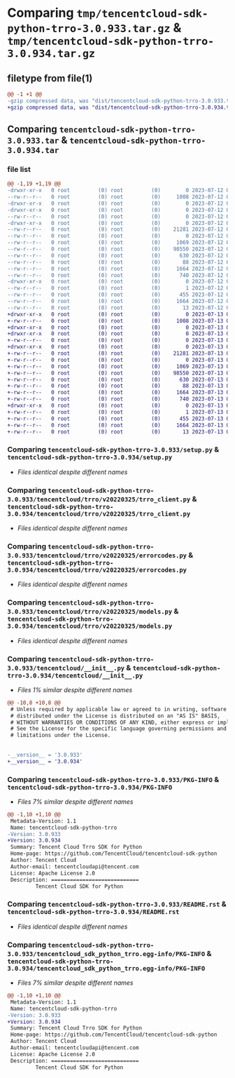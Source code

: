 # Comparing `tmp/tencentcloud-sdk-python-trro-3.0.933.tar.gz` & `tmp/tencentcloud-sdk-python-trro-3.0.934.tar.gz`

## filetype from file(1)

```diff
@@ -1 +1 @@
-gzip compressed data, was "dist/tencentcloud-sdk-python-trro-3.0.933.tar", last modified: Wed Jul 12 00:44:25 2023, max compression
+gzip compressed data, was "dist/tencentcloud-sdk-python-trro-3.0.934.tar", last modified: Thu Jul 13 00:36:49 2023, max compression
```

## Comparing `tencentcloud-sdk-python-trro-3.0.933.tar` & `tencentcloud-sdk-python-trro-3.0.934.tar`

### file list

```diff
@@ -1,19 +1,19 @@
-drwxr-xr-x   0 root         (0) root         (0)        0 2023-07-12 00:44:25.000000 tencentcloud-sdk-python-trro-3.0.933/
--rw-r--r--   0 root         (0) root         (0)     1008 2023-07-12 00:44:25.000000 tencentcloud-sdk-python-trro-3.0.933/setup.py
-drwxr-xr-x   0 root         (0) root         (0)        0 2023-07-12 00:44:25.000000 tencentcloud-sdk-python-trro-3.0.933/tencentcloud/
-drwxr-xr-x   0 root         (0) root         (0)        0 2023-07-12 00:44:25.000000 tencentcloud-sdk-python-trro-3.0.933/tencentcloud/trro/
--rw-r--r--   0 root         (0) root         (0)        0 2023-07-12 00:44:25.000000 tencentcloud-sdk-python-trro-3.0.933/tencentcloud/trro/__init__.py
-drwxr-xr-x   0 root         (0) root         (0)        0 2023-07-12 00:44:25.000000 tencentcloud-sdk-python-trro-3.0.933/tencentcloud/trro/v20220325/
--rw-r--r--   0 root         (0) root         (0)    21281 2023-07-12 00:44:25.000000 tencentcloud-sdk-python-trro-3.0.933/tencentcloud/trro/v20220325/trro_client.py
--rw-r--r--   0 root         (0) root         (0)        0 2023-07-12 00:44:25.000000 tencentcloud-sdk-python-trro-3.0.933/tencentcloud/trro/v20220325/__init__.py
--rw-r--r--   0 root         (0) root         (0)     1069 2023-07-12 00:44:25.000000 tencentcloud-sdk-python-trro-3.0.933/tencentcloud/trro/v20220325/errorcodes.py
--rw-r--r--   0 root         (0) root         (0)    98550 2023-07-12 00:44:25.000000 tencentcloud-sdk-python-trro-3.0.933/tencentcloud/trro/v20220325/models.py
--rw-r--r--   0 root         (0) root         (0)      630 2023-07-12 00:44:25.000000 tencentcloud-sdk-python-trro-3.0.933/tencentcloud/__init__.py
--rw-r--r--   0 root         (0) root         (0)       88 2023-07-12 00:44:25.000000 tencentcloud-sdk-python-trro-3.0.933/setup.cfg
--rw-r--r--   0 root         (0) root         (0)     1664 2023-07-12 00:44:25.000000 tencentcloud-sdk-python-trro-3.0.933/PKG-INFO
--rw-r--r--   0 root         (0) root         (0)      740 2023-07-12 00:44:25.000000 tencentcloud-sdk-python-trro-3.0.933/README.rst
-drwxr-xr-x   0 root         (0) root         (0)        0 2023-07-12 00:44:25.000000 tencentcloud-sdk-python-trro-3.0.933/tencentcloud_sdk_python_trro.egg-info/
--rw-r--r--   0 root         (0) root         (0)        1 2023-07-12 00:44:25.000000 tencentcloud-sdk-python-trro-3.0.933/tencentcloud_sdk_python_trro.egg-info/dependency_links.txt
--rw-r--r--   0 root         (0) root         (0)      455 2023-07-12 00:44:25.000000 tencentcloud-sdk-python-trro-3.0.933/tencentcloud_sdk_python_trro.egg-info/SOURCES.txt
--rw-r--r--   0 root         (0) root         (0)     1664 2023-07-12 00:44:25.000000 tencentcloud-sdk-python-trro-3.0.933/tencentcloud_sdk_python_trro.egg-info/PKG-INFO
--rw-r--r--   0 root         (0) root         (0)       13 2023-07-12 00:44:25.000000 tencentcloud-sdk-python-trro-3.0.933/tencentcloud_sdk_python_trro.egg-info/top_level.txt
+drwxr-xr-x   0 root         (0) root         (0)        0 2023-07-13 00:36:49.000000 tencentcloud-sdk-python-trro-3.0.934/
+-rw-r--r--   0 root         (0) root         (0)     1008 2023-07-13 00:36:49.000000 tencentcloud-sdk-python-trro-3.0.934/setup.py
+drwxr-xr-x   0 root         (0) root         (0)        0 2023-07-13 00:36:49.000000 tencentcloud-sdk-python-trro-3.0.934/tencentcloud/
+drwxr-xr-x   0 root         (0) root         (0)        0 2023-07-13 00:36:49.000000 tencentcloud-sdk-python-trro-3.0.934/tencentcloud/trro/
+-rw-r--r--   0 root         (0) root         (0)        0 2023-07-13 00:36:49.000000 tencentcloud-sdk-python-trro-3.0.934/tencentcloud/trro/__init__.py
+drwxr-xr-x   0 root         (0) root         (0)        0 2023-07-13 00:36:49.000000 tencentcloud-sdk-python-trro-3.0.934/tencentcloud/trro/v20220325/
+-rw-r--r--   0 root         (0) root         (0)    21281 2023-07-13 00:36:49.000000 tencentcloud-sdk-python-trro-3.0.934/tencentcloud/trro/v20220325/trro_client.py
+-rw-r--r--   0 root         (0) root         (0)        0 2023-07-13 00:36:49.000000 tencentcloud-sdk-python-trro-3.0.934/tencentcloud/trro/v20220325/__init__.py
+-rw-r--r--   0 root         (0) root         (0)     1069 2023-07-13 00:36:49.000000 tencentcloud-sdk-python-trro-3.0.934/tencentcloud/trro/v20220325/errorcodes.py
+-rw-r--r--   0 root         (0) root         (0)    98550 2023-07-13 00:36:49.000000 tencentcloud-sdk-python-trro-3.0.934/tencentcloud/trro/v20220325/models.py
+-rw-r--r--   0 root         (0) root         (0)      630 2023-07-13 00:36:49.000000 tencentcloud-sdk-python-trro-3.0.934/tencentcloud/__init__.py
+-rw-r--r--   0 root         (0) root         (0)       88 2023-07-13 00:36:49.000000 tencentcloud-sdk-python-trro-3.0.934/setup.cfg
+-rw-r--r--   0 root         (0) root         (0)     1664 2023-07-13 00:36:49.000000 tencentcloud-sdk-python-trro-3.0.934/PKG-INFO
+-rw-r--r--   0 root         (0) root         (0)      740 2023-07-13 00:36:49.000000 tencentcloud-sdk-python-trro-3.0.934/README.rst
+drwxr-xr-x   0 root         (0) root         (0)        0 2023-07-13 00:36:49.000000 tencentcloud-sdk-python-trro-3.0.934/tencentcloud_sdk_python_trro.egg-info/
+-rw-r--r--   0 root         (0) root         (0)        1 2023-07-13 00:36:49.000000 tencentcloud-sdk-python-trro-3.0.934/tencentcloud_sdk_python_trro.egg-info/dependency_links.txt
+-rw-r--r--   0 root         (0) root         (0)      455 2023-07-13 00:36:49.000000 tencentcloud-sdk-python-trro-3.0.934/tencentcloud_sdk_python_trro.egg-info/SOURCES.txt
+-rw-r--r--   0 root         (0) root         (0)     1664 2023-07-13 00:36:49.000000 tencentcloud-sdk-python-trro-3.0.934/tencentcloud_sdk_python_trro.egg-info/PKG-INFO
+-rw-r--r--   0 root         (0) root         (0)       13 2023-07-13 00:36:49.000000 tencentcloud-sdk-python-trro-3.0.934/tencentcloud_sdk_python_trro.egg-info/top_level.txt
```

### Comparing `tencentcloud-sdk-python-trro-3.0.933/setup.py` & `tencentcloud-sdk-python-trro-3.0.934/setup.py`

 * *Files identical despite different names*

### Comparing `tencentcloud-sdk-python-trro-3.0.933/tencentcloud/trro/v20220325/trro_client.py` & `tencentcloud-sdk-python-trro-3.0.934/tencentcloud/trro/v20220325/trro_client.py`

 * *Files identical despite different names*

### Comparing `tencentcloud-sdk-python-trro-3.0.933/tencentcloud/trro/v20220325/errorcodes.py` & `tencentcloud-sdk-python-trro-3.0.934/tencentcloud/trro/v20220325/errorcodes.py`

 * *Files identical despite different names*

### Comparing `tencentcloud-sdk-python-trro-3.0.933/tencentcloud/trro/v20220325/models.py` & `tencentcloud-sdk-python-trro-3.0.934/tencentcloud/trro/v20220325/models.py`

 * *Files identical despite different names*

### Comparing `tencentcloud-sdk-python-trro-3.0.933/tencentcloud/__init__.py` & `tencentcloud-sdk-python-trro-3.0.934/tencentcloud/__init__.py`

 * *Files 1% similar despite different names*

```diff
@@ -10,8 +10,8 @@
 # Unless required by applicable law or agreed to in writing, software
 # distributed under the License is distributed on an "AS IS" BASIS,
 # WITHOUT WARRANTIES OR CONDITIONS OF ANY KIND, either express or implied.
 # See the License for the specific language governing permissions and
 # limitations under the License.
 
 
-__version__ = '3.0.933'
+__version__ = '3.0.934'
```

### Comparing `tencentcloud-sdk-python-trro-3.0.933/PKG-INFO` & `tencentcloud-sdk-python-trro-3.0.934/PKG-INFO`

 * *Files 7% similar despite different names*

```diff
@@ -1,10 +1,10 @@
 Metadata-Version: 1.1
 Name: tencentcloud-sdk-python-trro
-Version: 3.0.933
+Version: 3.0.934
 Summary: Tencent Cloud Trro SDK for Python
 Home-page: https://github.com/TencentCloud/tencentcloud-sdk-python
 Author: Tencent Cloud
 Author-email: tencentcloudapi@tencent.com
 License: Apache License 2.0
 Description: ============================
         Tencent Cloud SDK for Python
```

### Comparing `tencentcloud-sdk-python-trro-3.0.933/README.rst` & `tencentcloud-sdk-python-trro-3.0.934/README.rst`

 * *Files identical despite different names*

### Comparing `tencentcloud-sdk-python-trro-3.0.933/tencentcloud_sdk_python_trro.egg-info/PKG-INFO` & `tencentcloud-sdk-python-trro-3.0.934/tencentcloud_sdk_python_trro.egg-info/PKG-INFO`

 * *Files 7% similar despite different names*

```diff
@@ -1,10 +1,10 @@
 Metadata-Version: 1.1
 Name: tencentcloud-sdk-python-trro
-Version: 3.0.933
+Version: 3.0.934
 Summary: Tencent Cloud Trro SDK for Python
 Home-page: https://github.com/TencentCloud/tencentcloud-sdk-python
 Author: Tencent Cloud
 Author-email: tencentcloudapi@tencent.com
 License: Apache License 2.0
 Description: ============================
         Tencent Cloud SDK for Python
```

